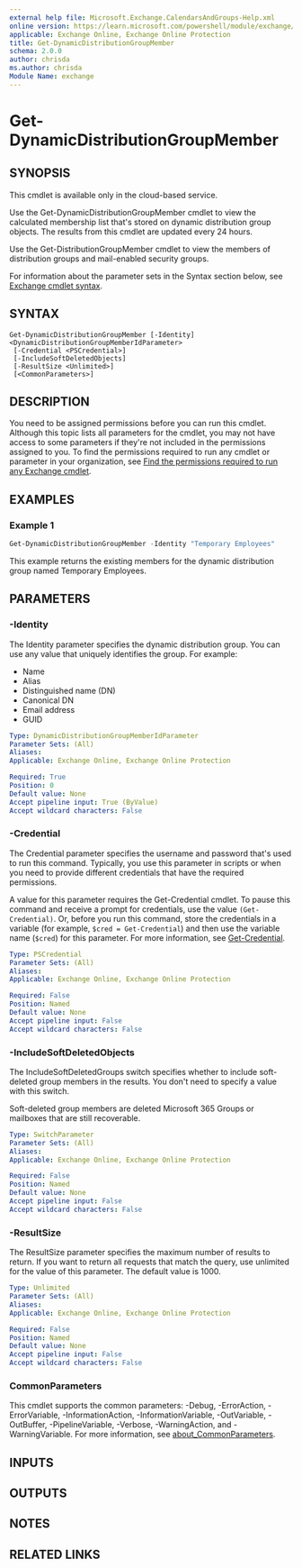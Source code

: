 ```yaml
---
external help file: Microsoft.Exchange.CalendarsAndGroups-Help.xml
online version: https://learn.microsoft.com/powershell/module/exchange/get-dynamicdistributiongroupmember
applicable: Exchange Online, Exchange Online Protection
title: Get-DynamicDistributionGroupMember
schema: 2.0.0
author: chrisda
ms.author: chrisda
Module Name: exchange
---
```


# Get-DynamicDistributionGroupMember

## SYNOPSIS
This cmdlet is available only in the cloud-based service.

Use the Get-DynamicDistributionGroupMember cmdlet to view the calculated membership list that's stored on dynamic distribution group objects. The results from this cmdlet are updated every 24 hours.

Use the Get-DistributionGroupMember cmdlet to view the members of distribution groups and mail-enabled security groups.

For information about the parameter sets in the Syntax section below, see [Exchange cmdlet syntax](https://learn.microsoft.com/powershell/exchange/exchange-cmdlet-syntax).

## SYNTAX

```
Get-DynamicDistributionGroupMember [-Identity] <DynamicDistributionGroupMemberIdParameter>
 [-Credential <PSCredential>]
 [-IncludeSoftDeletedObjects]
 [-ResultSize <Unlimited>]
 [<CommonParameters>]
```

## DESCRIPTION
You need to be assigned permissions before you can run this cmdlet. Although this topic lists all parameters for the cmdlet, you may not have access to some parameters if they're not included in the permissions assigned to you. To find the permissions required to run any cmdlet or parameter in your organization, see [Find the permissions required to run any Exchange cmdlet](https://learn.microsoft.com/powershell/exchange/find-exchange-cmdlet-permissions).

## EXAMPLES

### Example 1
```powershell
Get-DynamicDistributionGroupMember -Identity "Temporary Employees"
```

This example returns the existing members for the dynamic distribution group named Temporary Employees.

## PARAMETERS

### -Identity
The Identity parameter specifies the dynamic distribution group. You can use any value that uniquely identifies the group. For example:

- Name
- Alias
- Distinguished name (DN)
- Canonical DN
- Email address
- GUID

```yaml
Type: DynamicDistributionGroupMemberIdParameter
Parameter Sets: (All)
Aliases:
Applicable: Exchange Online, Exchange Online Protection

Required: True
Position: 0
Default value: None
Accept pipeline input: True (ByValue)
Accept wildcard characters: False
```

### -Credential
The Credential parameter specifies the username and password that's used to run this command. Typically, you use this parameter in scripts or when you need to provide different credentials that have the required permissions.

A value for this parameter requires the Get-Credential cmdlet. To pause this command and receive a prompt for credentials, use the value `(Get-Credential)`. Or, before you run this command, store the credentials in a variable (for example, `$cred = Get-Credential`) and then use the variable name (`$cred`) for this parameter. For more information, see [Get-Credential](https://learn.microsoft.com/powershell/module/microsoft.powershell.security/get-credential).

```yaml
Type: PSCredential
Parameter Sets: (All)
Aliases:
Applicable: Exchange Online, Exchange Online Protection

Required: False
Position: Named
Default value: None
Accept pipeline input: False
Accept wildcard characters: False
```

### -IncludeSoftDeletedObjects
The IncludeSoftDeletedGroups switch specifies whether to include soft-deleted group members in the results. You don't need to specify a value with this switch.

Soft-deleted group members are deleted Microsoft 365 Groups or mailboxes that are still recoverable.

```yaml
Type: SwitchParameter
Parameter Sets: (All)
Aliases:
Applicable: Exchange Online, Exchange Online Protection

Required: False
Position: Named
Default value: None
Accept pipeline input: False
Accept wildcard characters: False
```

### -ResultSize
The ResultSize parameter specifies the maximum number of results to return. If you want to return all requests that match the query, use unlimited for the value of this parameter. The default value is 1000.

```yaml
Type: Unlimited
Parameter Sets: (All)
Aliases:
Applicable: Exchange Online, Exchange Online Protection

Required: False
Position: Named
Default value: None
Accept pipeline input: False
Accept wildcard characters: False
```

### CommonParameters
This cmdlet supports the common parameters: -Debug, -ErrorAction, -ErrorVariable, -InformationAction, -InformationVariable, -OutVariable, -OutBuffer, -PipelineVariable, -Verbose, -WarningAction, and -WarningVariable. For more information, see [about_CommonParameters](https://go.microsoft.com/fwlink/p/?LinkID=113216).

## INPUTS

## OUTPUTS

## NOTES

## RELATED LINKS
